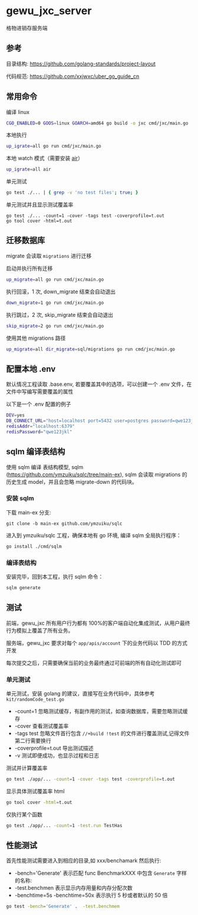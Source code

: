 # gewu_jxc_server

格物进销存服务端

## 参考

目录结构: https://github.com/golang-standards/project-layout

代码规范: https://github.com/xxjwxc/uber_go_guide_cn

## 常用命令

编译 linux

```bash
CGO_ENABLED=0 GOOS=linux GOARCH=amd64 go build -o jxc cmd/jxc/main.go
```

本地执行

```bash
up_igrate=all go run cmd/jxc/main.go
```

本地 watch 模式（需要安装 [air](https://github.com/cosmtrek/air)）

```bash
up_igrate=all air
```

单元测试

```bash
go test ./... | { grep -v 'no test files'; true; }
```

单元测试并且显示测试覆盖率

```
go test ./... -count=1 -cover -tags test -coverprofile=t.out
go tool cover -html=t.out
```

## 迁移数据库

migrate 会读取 `migrations` 进行迁移

启动并执行所有迁移

```bash
up_migrate=all go run cmd/jxc/main.go
```

执行回滚，1 次, down_migrate 结束会自动退出

```bash
down_migrate=1 go run cmd/jxc/main.go
```

执行跳过，2 次, skip_migrate 结束会自动退出

```bash
skip_migrate=2 go run cmd/jxc/main.go
```

使用其他 migrations 路径

```bash
up_migrate=all dir_migrate=sql/migrations go run cmd/jxc/main.go
```

## 配置本地 .env

默认情况工程读取 .base.env, 若要覆盖其中的选项，可以创建一个 .env 文件，在文件中写编写需要覆盖的属性

以下是一个 .env 配置的例子

```bash
DEV=yes
DB_CONNECT_URL="host=localhost port=5432 user=postgres password=qwe123jkl dbname=dog sslmode=disable TimeZone=Asia/Shanghai"
redisAddr="localhost:6379"
redisPassword="qwe123jkl"
```

## sqlm 编译表结构

使用 sqlm 编译 表结构模型, sqlm (https://github.com/ymzuiku/sqlc/tree/main-ex), sqlm 会读取 migrations 的历史生成 model，并且会忽略 migrate-down 的代码块。

### 安装 sqlm

下载 main-ex 分支:

```
git clone -b main-ex github.com/ymzuiku/sqlc
```

进入到 ymzuiku/sqlc 工程，确保本地有 go 环境, 编译 sqlm 全局执行程序：

```bash
go install ./cmd/sqlm
```

### 编译表结构

安装完毕，回到本工程，执行 sqlm 命令：

```bash
sqlm generate
```

## 测试

前端，gewu_jxc 所有用户行为都有 100%的客户端自动化集成测试，从用户最终行为模拟上覆盖了所有业务。

服务端，gewu_jxc 要求对每个 `app/apis/account` 下的业务代码以 TDD 的方式开发

每次提交之后，只需要确保当前的业务最终通过可前端的所有自动化测试即可

### 单元测试

单元测试，安装 golang 的建议，直接写在业务代码中，具体参考 `kit/randomCode_test.go`

- -count=1 忽略测试缓存，有副作用的测试，如查询数据库，需要忽略测试缓存
- -cover 查看测试覆盖率
- -tags test 忽略文件首行包含 `//+build !test` 的文件进行覆盖测试,记得文件第二行需要换行
- -coverprofile=t.out 导出测试描述
- -v 测试即便成功，也显示过程和日志

测试并计算覆盖率

```bash
go test ./app/... -count=1 -cover -tags test -coverprofile=t.out
```

显示具体测试覆盖率 html

```bash
go tool cover -html=t.out
```

仅执行某个函数

```bash
go test ./app/... -count=1 -test.run TestHas
```

## 性能测试

首先性能测试需要进入到相应的目录,如 xxx/benchamark 然后执行:

- -bench='Generate' 表示匹配 func BenchmarkXXX 中包含 `Generate` 字样的名称:
- -test.benchmen 表示显示内存用量和内存分配次数
- -benchtime=5s -benchtime=50x 表示执行 5 秒或者默认的 50 倍

```bash
go test -bench='Generate' .  -test.benchmem
```
